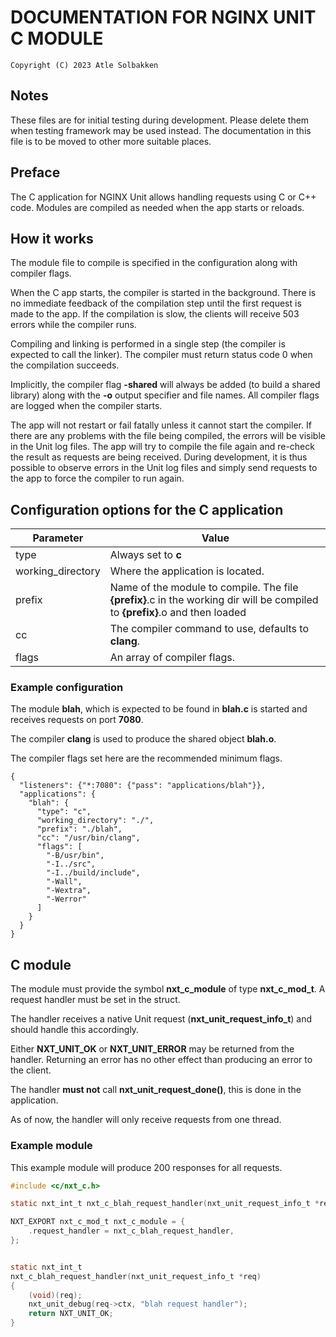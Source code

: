 # DOCUMENTATION FOR NGINX UNIT C MODULE

	Copyright (C) 2023 Atle Solbakken

## Notes

These files are for initial testing during development.
Please delete them when testing framework may be used instead.
The documentation in this file is to be moved to other more suitable places.

## Preface

The C application for NGINX Unit allows handling requests using C or C++ code.
Modules are compiled as needed when the app starts or reloads.

## How it works

The module file to compile is specified in the configuration along with compiler flags.

When the C app starts, the compiler is started in the background.
There is no immediate feedback of the compilation step until the first request is made to the app.
If the compilation is slow, the clients will receive 503 errors while the compiler runs.

Compiling and linking is performed in a single step (the compiler is expected to call the linker).
The compiler must return status code 0 when the compilation succeeds.

Implicitly, the compiler flag **-shared** will always be added (to build a shared library) along with the **-o**
output specifier and file names.
All compiler flags are logged when the compiler starts.

The app will not restart or fail fatally unless it cannot start the compiler.
If there are any problems with the file being compiled, the errors will be visible in the Unit log files.
The app will try to compile the file again and re-check the result as requests are being received.
During development, it is thus possible to observe errors in the Unit log files and simply send requests
to the app to force the compiler to run again.

## Configuration options for the C application

| Parameter                    | Value                                                                     |
|------------------------------|---------------------------------------------------------------------------|
| type                         | Always set to **c**                                                       |
| working\_directory           | Where the application is located.                                         |
| prefix                       | Name of the module to compile. The file **{prefix}**.c in the working dir will be compiled to **{prefix}**.o and then loaded |
| cc                           | The compiler command to use, defaults to **clang**.                       |
| flags                        | An array of compiler flags.

### Example configuration

The module **blah**, which is expected to be found in **blah.c**
is started and receives requests on port **7080**.

The compiler **clang** is used to produce the shared object **blah.o**.

The compiler flags set here are the recommended minimum flags.

	{
	  "listeners": {"*:7080": {"pass": "applications/blah"}},
	  "applications": {
	    "blah": {
	      "type": "c",
	      "working_directory": "./",
	      "prefix": "./blah",
	      "cc": "/usr/bin/clang",
	      "flags": [
	        "-B/usr/bin",
	        "-I../src",
	        "-I../build/include",
	        "-Wall",
	        "-Wextra",
	        "-Werror"
	      ]
	    }
	  }
	}

## C module

The module must provide the symbol **nxt_c_module** of type **nxt_c_mod_t**.
A request handler must be set in the struct.

The handler receives a native Unit request (**nxt_unit_request_info_t**) and
should handle this accordingly.

Either **NXT_UNIT_OK** or **NXT_UNIT_ERROR** may be returned from the handler.
Returning an error has no other effect than producing an error to the client.

The handler **must not** call **nxt_unit_request_done()**, this is done in the
application.

As of now, the handler will only receive requests from one thread.

### Example module

This example module will produce 200 responses for all requests.

```c
#include <c/nxt_c.h>

static nxt_int_t nxt_c_blah_request_handler(nxt_unit_request_info_t *req);

NXT_EXPORT nxt_c_mod_t nxt_c_module = {
    .request_handler = nxt_c_blah_request_handler,
};


static nxt_int_t
nxt_c_blah_request_handler(nxt_unit_request_info_t *req)
{
    (void)(req);
    nxt_unit_debug(req->ctx, "blah request handler");
    return NXT_UNIT_OK;
}
```

